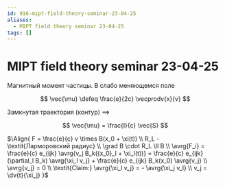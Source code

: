 ```yaml
---
id: 916-mipt-field-theory-seminar-23-04-25
aliases:
  - MIPT field theory seminar 23-04-25
tags: []
---
```


# MIPT field theory seminar 23-04-25

Магнитный момент частицы.
В слабо меняющемся поле

$$
\vec{\mu} \defeq \frac{e}{2c} \vecprodv{x}{v}
$$

Замкнутая траектория (контур) $\implies$

$$
\vec{\mu} = \frac{I}{c} \vec{S}
$$

$\Align{
F = \frac{e}{c} v \times B(x_0 + \xi(t)) \\
R_L - \textit{Ларморовский радиус} \\
\grad B \cdot R_L \ll B \\
\avrg{F_i} = \frac{e}{c} e_{ijk} \avrg{v_j B_k({x_0}_l + \xi_l(t))} =
\frac{e}{c} e_{ijk} (\partial_l B_k) \avrg{\xi_l v_j} +
\frac{e}{c} e_{ijk} B_k(x_0) \avrg{v_j} \\
\avrg{v_j} = 0 \\
\textit{Claim:} \avrg{\xi_l v_j} = - \avrg{\xi_j v_l} \\
v_j = \dv{t}{\xi_j}
}$

